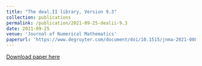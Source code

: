 ```yaml
---
title: "The deal.II library, Version 9.3"
collection: publications
permalink: /publication/2021-09-25-dealii-9.3
date: 2021-09-25
venue: 'Journal of Numerical Mathematics'
paperurl: 'https://www.degruyter.com/document/doi/10.1515/jnma-2021-0081/html'
---
```


<a href='https://www.degruyter.com/document/doi/10.1515/jnma-2021-0081/html'>Download paper here</a>
